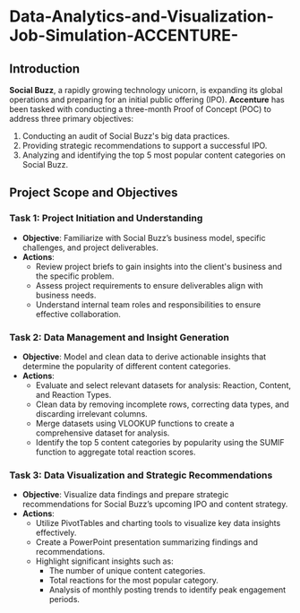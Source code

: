 # Data-Analytics-and-Visualization-Job-Simulation-ACCENTURE-


## Introduction
**Social Buzz**, a rapidly growing technology unicorn, is expanding its global operations and preparing for an initial public offering (IPO). **Accenture** has been tasked with conducting a three-month Proof of Concept (POC) to address three primary objectives:
1. Conducting an audit of Social Buzz's big data practices.
2. Providing strategic recommendations to support a successful IPO.
3. Analyzing and identifying the top 5 most popular content categories on Social Buzz.

## Project Scope and Objectives

### Task 1: Project Initiation and Understanding
- **Objective**: Familiarize with Social Buzz’s business model, specific challenges, and project deliverables.
- **Actions**:
  - Review project briefs to gain insights into the client's business and the specific problem.
  - Assess project requirements to ensure deliverables align with business needs.
  - Understand internal team roles and responsibilities to ensure effective collaboration.

### Task 2: Data Management and Insight Generation
- **Objective**: Model and clean data to derive actionable insights that determine the popularity of different content categories.
- **Actions**:
  - Evaluate and select relevant datasets for analysis: Reaction, Content, and Reaction Types.
  - Clean data by removing incomplete rows, correcting data types, and discarding irrelevant columns.
  - Merge datasets using VLOOKUP functions to create a comprehensive dataset for analysis.
  - Identify the top 5 content categories by popularity using the SUMIF function to aggregate total reaction scores.

### Task 3: Data Visualization and Strategic Recommendations
- **Objective**: Visualize data findings and prepare strategic recommendations for Social Buzz’s upcoming IPO and content strategy.
- **Actions**:
  - Utilize PivotTables and charting tools to visualize key data insights effectively.
  - Create a PowerPoint presentation summarizing findings and recommendations.
  - Highlight significant insights such as:
    - The number of unique content categories.
    - Total reactions for the most popular category.
    - Analysis of monthly posting trends to identify peak engagement periods.
